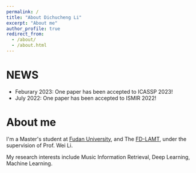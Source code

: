 ```yaml
---
permalink: /
title: "About Dichucheng Li"
excerpt: "About me"
author_profile: true
redirect_from: 
  - /about/
  - /about.html
---
```


NEWS
======
- Feburary 2023: One paper has been accepted to ICASSP 2023!
- July 2022: One paper has been accepted to ISMIR 2022!

About me
======

I'm a Master's student at [Fudan University](), and The [FD-LAMT](https://lspc.slis.tsukuba.ac.jp/), under the supervision of Prof. Wei Li.

My research interests include Music Information Retrieval, Deep Learning, Machine Learning.
